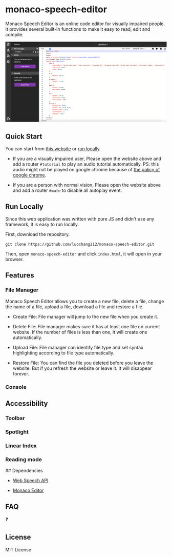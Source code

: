# monaco-speech-editor

Monaco Speech Editor is an online code editor for visually impaired people. It provides several built-in functions to make it easy to read, edit and compile. 

![](./images/open-sidebar.png)


## Quick Start

You can start from [this website]( https://luochang212.github.io/gadget/monaco-speech-editor/) or [run locally](https://github.com/luochang212/monaco-speech-editor#run-locally).

- If you are a visually impaired user, Please open the website above and add a router `#tutorial` to play an audio tutorial automatically. PS: this audio might not be played on google chrome because of [the policy of google chrome](https://www.chromestatus.com/feature/5687444770914304).

- If you are a person with normal vision, Please open the website above and add a router `#mute` to disable all autoplay event.

## Run Locally

Since this web application was written with pure JS and didn't use any framework, it is easy to run locally.

First, download the repository.

```
git clone https://github.com/luochang212/monaco-speech-editor.git
```

Then, open `monaco-speech-editor` and click `index.html`, it will open in your browser.

## Features

### File Manager

Monaco Speech Editor allows you to create a new file, delete a file, change the name of a file, upload a file, download a file and restore a file.

- Create File: File manager will jump to the new file when you create it.

- Delete File: File manager makes sure it has at least one file on current website. If the number of files is less than one, it will create one automatically.

- Upload File: File manager can identify file type and set syntax highlighting according to file type automatically.

- Restore File: You can find the file you deleted before you leave the website. But if you refresh the website or leave it. It will disappear forever.


### Console


## Accessibility

### Toolbar

### Spotlight

### Linear Index

### Reading mode

## Dependencies

- [Web Speech API](https://developer.mozilla.org/en-US/docs/Web/API/Web_Speech_API)

- [Monaco Editor](https://github.com/microsoft/monaco-editor)

## FAQ

❓

## License

MIT License
